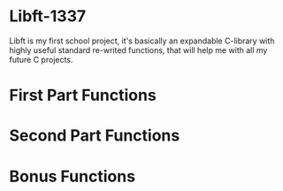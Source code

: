 # Libft-1337
Libft is my first school project, it's basically an expandable  C-library with highly useful standard re-writed functions, that will help me with all my future C projects.

# First Part Functions

# Second Part Functions

# Bonus Functions
